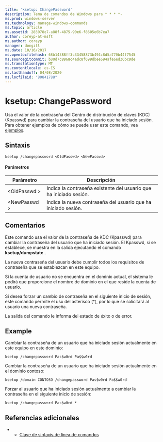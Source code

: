 ```yaml
---
title: 'ksetup: ChangePassword'
description: Tema de comandos de Windows para * * * *-
ms.prod: windows-server
ms.technology: manage-windows-commands
ms.topic: article
ms.assetid: 283078e7-a88f-4875-90e6-f8605e6b7ea7
author: coreyp-at-msft
ms.author: coreyp
manager: dongill
ms.date: 10/16/2017
ms.openlocfilehash: 68b14388ff3c33458873b494c8d5a770b44f7545
ms.sourcegitcommit: b00d7c8968c4adc8f699dbee694afe6ed36bc9de
ms.translationtype: MT
ms.contentlocale: es-ES
ms.lasthandoff: 04/08/2020
ms.locfileid: "80841788"
---
```

# <a name="ksetupchangepassword"></a>ksetup: ChangePassword



Usa el valor de la contraseña del Centro de distribución de claves (KDC) (Kpasswd) para cambiar la contraseña del usuario que ha iniciado sesión. Para obtener ejemplos de cómo se puede usar este comando, vea [ejemplos](#BKMK_Examples).

## <a name="syntax"></a>Sintaxis

```
ksetup /changepassword <OldPasswd> <NewPasswd>
```

#### <a name="parameters"></a>Parámetros

|Parámetro|Descripción|
|---------|-----------|
|\<OldPasswd >|Indica la contraseña existente del usuario que ha iniciado sesión.|
|\<NewPasswd >|Indica la nueva contraseña del usuario que ha iniciado sesión.|

## <a name="remarks"></a>Comentarios

Este comando usa el valor de la contraseña de KDC (Kpasswd) para cambiar la contraseña del usuario que ha iniciado sesión. El Kpasswd, si se establece, se muestra en la salida ejecutando el comando **ksetup/dumpstate** .

La nueva contraseña del usuario debe cumplir todos los requisitos de contraseña que se establezcan en este equipo.

Si la cuenta de usuario no se encuentra en el dominio actual, el sistema le pedirá que proporcione el nombre de dominio en el que reside la cuenta de usuario.

Si desea forzar un cambio de contraseña en el siguiente inicio de sesión, este comando permite el uso del asterisco (*), por lo que se solicitará al usuario una nueva contraseña.

La salida del comando le informa del estado de éxito o de error.

## <a name="examples"></a><a name=BKMK_Examples></a>Example

Cambiar la contraseña de un usuario que ha iniciado sesión actualmente en este equipo en este dominio:
```
ksetup /changepassword Pas$w0rd Pa$$w0rd
```
Cambiar la contraseña de un usuario que ha iniciado sesión actualmente en el dominio contoso:
```
ksetup /domain CONTOSO /changepassword Pas$w0rd Pa$$w0rd
```
Forzar al usuario que ha iniciado sesión actualmente a cambiar la contraseña en el siguiente inicio de sesión:
```
ksetup /changepassword Pas$w0rd *
```

## <a name="additional-references"></a>Referencias adicionales

-   - [Clave de sintaxis de línea de comandos](command-line-syntax-key.md)